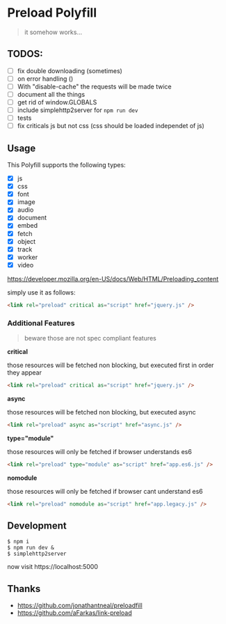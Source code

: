 # Preload Polyfill


> it somehow works...

TODOS:
-----

- [ ] fix double downloading (sometimes)
- [ ] on error handling ()
- [ ] With "disable-cache" the requests will be made twice
- [ ] document all the things
- [ ] get rid of window.GLOBALS
- [ ] include simplehttp2server for `npm run dev`
- [ ] tests
- [ ] fix criticals js but not css (css should be loaded independet of js)

## Usage

This Polyfill supports the following types:

- [x] js
- [x] css
- [x] font
- [x] image
- [x] audio
- [x] document
- [x] embed
- [x] fetch
- [x] object
- [x] track
- [x] worker
- [x] video

https://developer.mozilla.org/en-US/docs/Web/HTML/Preloading_content

simply use it as follows:

```html
<link rel="preload" critical as="script" href="jquery.js" />
```


### Additional Features

> beware those are not spec compliant features

**critical**

those resources will be fetched non blocking, but executed first in order they appear

```html
<link rel="preload" critical as="script" href="jquery.js" />
```

**async**

those resources will be fetched non blocking, but executed async

```html
<link rel="preload" async as="script" href="async.js" />
```

**type="module"**

those resources will only be fetched if browser understands es6

```html
<link rel="preload" type="module" as="script" href="app.es6.js" />
```

**nomodule**

those resources will only be fetched if browser cant understand es6

```html
<link rel="preload" nomodule as="script" href="app.legacy.js" />
```


## Development

```
$ npm i
$ npm run dev &
$ simplehttp2server
```

now visit https://localhost:5000

## Thanks

* https://github.com/jonathantneal/preloadfill
* https://github.com/aFarkas/link-preload

